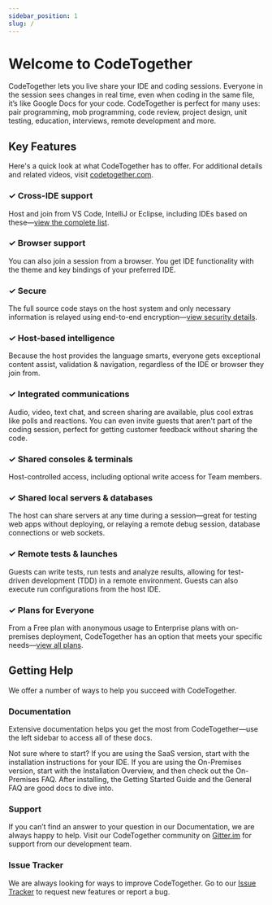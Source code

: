 ```yaml
---
sidebar_position: 1
slug: /
---
```


# Welcome to CodeTogether

CodeTogether lets you live share your IDE and coding sessions. Everyone in the session sees changes in real time, even when coding in the same file, it’s like Google Docs for your code. CodeTogether is perfect for many uses: pair programming, mob programming, code review, project design, unit testing, education, interviews, remote development and more.

## Key Features

Here's a quick look at what CodeTogether has to offer. For additional details and related videos, visit [codetogether.com](https://www.codetogether.com/).

### ✓ Cross-IDE support

Host and join from VS Code, IntelliJ or Eclipse, including IDEs based on these—[view the complete list](https://www.codetogether.com/compatibility/). 

### ✓ Browser support

You can also join a session from a browser. You get IDE functionality with the theme and key bindings of your preferred IDE.

### ✓ Secure

The full source code stays on the host system and only necessary information is relayed using end-to-end encryption—[view security details](https://www.codetogether.com/download/security/).

### ✓ Host-based intelligence

Because the host provides the language smarts, everyone gets exceptional content assist, validation & navigation, regardless of the IDE or browser they join from.

### ✓ Integrated communications

Audio, video, text chat, and screen sharing are available, plus cool extras like polls and reactions. You can even invite guests that aren't part of the coding session, perfect for getting customer feedback without sharing the code. 

### ✓ Shared consoles & terminals

Host-controlled access, including optional write access for Team members.

### ✓ Shared local servers & databases

The host can share servers at any time during a session—great for testing web apps without deploying, or relaying a remote debug session, database connections or web sockets.

### ✓ Remote tests & launches

Guests can write tests, run tests and analyze results, allowing for test-driven development (TDD) in a remote environment. Guests can also execute run configurations from the host IDE.

### ✓ Plans for Everyone

From a Free plan with anonymous usage to Enterprise plans with on-premises deployment, CodeTogether has an option that meets your specific needs—[view all plans](https://www.codetogether.com/pricing/). 

## Getting Help

We offer a number of ways to help you succeed with CodeTogether.

### Documentation
Extensive documentation helps you get the most from CodeTogether—use the left sidebar to access all of these docs.

Not sure where to start? If you are using the SaaS version, start with the installation instructions for your IDE. If you are using the On-Premises version, start with the Installation Overview, and then check out the On-Premises FAQ. After installing, the Getting Started Guide and the General FAQ are good docs to dive into.

### Support

If you can’t find an answer to your question in our Documentation, we are always happy to help. Visit our CodeTogether community on [Gitter.im](https://gitter.im/CodeTogether-com/community) for support from our development team.

### Issue Tracker

We are always looking for ways to improve CodeTogether. Go to our [Issue Tracker](https://github.com/Genuitec/CodeTogether) to request new features or report a bug.